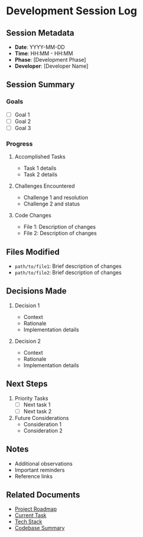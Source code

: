 # Development Session Log

## Session Metadata
- **Date**: YYYY-MM-DD
- **Time**: HH:MM - HH:MM
- **Phase**: [Development Phase]
- **Developer**: [Developer Name]

## Session Summary
### Goals
- [ ] Goal 1
- [ ] Goal 2
- [ ] Goal 3

### Progress
1. Accomplished Tasks
   - Task 1 details
   - Task 2 details

2. Challenges Encountered
   - Challenge 1 and resolution
   - Challenge 2 and status

3. Code Changes
   - File 1: Description of changes
   - File 2: Description of changes

## Files Modified
- `path/to/file1`: Brief description of changes
- `path/to/file2`: Brief description of changes

## Decisions Made
1. Decision 1
   - Context
   - Rationale
   - Implementation details

2. Decision 2
   - Context
   - Rationale
   - Implementation details

## Next Steps
1. Priority Tasks
   - [ ] Next task 1
   - [ ] Next task 2

2. Future Considerations
   - Consideration 1
   - Consideration 2

## Notes
- Additional observations
- Important reminders
- Reference links

## Related Documents
- [Project Roadmap](projectRoadmap.md)
- [Current Task](currentTask.md)
- [Tech Stack](techStack.md)
- [Codebase Summary](codebaseSummary.md)